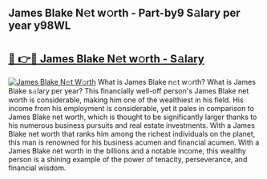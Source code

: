 ## James Blake N𝚎t w𝚘rth - Part-by9 S𝚊lary per year y98WL

# <h2><a href="http://gc4gmf.nevu.top/?p=James+Blake">🔗 👉🔴 James Blake N𝚎t w𝚘rth - S𝚊lary</a></h2>

[![James Blake N𝚎t W𝚘rth](https://i.imgur.com/Oavwk0R.jpeg)](http://gc4gmf.nevu.top/?p=James+Blake)
What is James Blake n𝚎t w𝚘rth? What is James Blake s𝚊lary per year?
This financially well-off person's James Blake net worth is considerable, making him one of the wealthiest in his field. His income from his employment is considerable, yet it pales in comparison to James Blake net worth, which is thought to be significantly larger thanks to his numerous business pursuits and real estate investments. With a James Blake net worth that ranks him among the richest individuals on the planet, this man is renowned for his business acumen and financial acumen. With a James Blake net worth in the billions and a notable income, this wealthy person is a shining example of the power of tenacity, perseverance, and financial wisdom.
